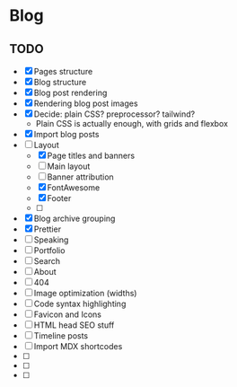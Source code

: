 # Blog

## TODO

- [x] Pages structure
- [x] Blog structure
- [x] Blog post rendering
- [x] Rendering blog post images
- [x] Decide: plain CSS? preprocessor? tailwind?
  - Plain CSS is actually enough, with grids and flexbox
- [x] Import blog posts
- [ ] Layout
  - [x] Page titles and banners
  - [ ] Main layout
  - [ ] Banner attribution
  - [x] FontAwesome
  - [x] Footer
  - [ ]
- [x] Blog archive grouping
- [x] Prettier
- [ ] Speaking
- [ ] Portfolio
- [ ] Search
- [ ] About
- [ ] 404
- [ ] Image optimization (widths)
- [ ] Code syntax highlighting
- [ ] Favicon and Icons
- [ ] HTML head SEO stuff
- [ ] Timeline posts
- [ ] Import MDX shortcodes
- [ ]
- [ ]
- [ ]

